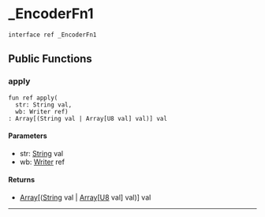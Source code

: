 # _EncoderFn1

```pony
interface ref _EncoderFn1
```

## Public Functions

### apply

```pony
fun ref apply(
  str: String val,
  wb: Writer ref)
: Array[(String val | Array[U8 val] val)] val
```
#### Parameters

*   str: [String](builtin-String) val
*   wb: [Writer](buffered-Writer) ref

#### Returns

* [Array](builtin-Array)\[([String](builtin-String) val | [Array](builtin-Array)\[[U8](builtin-U8) val\] val)\] val

---

